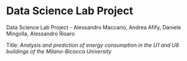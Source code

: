 # Data Science Lab Project
Data Science Lab Project - Alessandro Maccario, Andrea Afify, Daniele Mingolla, Alessandro Risaro

Title: _Analysis and prediction of energy consumption in the U1 and U6 buildings of the Milano-Bicocca University_
